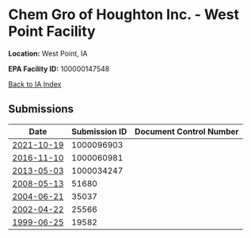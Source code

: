 # Chem Gro of Houghton Inc. - West Point Facility

**Location:** West Point, IA

**EPA Facility ID:** 100000147548

[Back to IA Index](../../index.md)

## Submissions

| Date | Submission ID | Document Control Number |
|------|--------------|-------------------------|
| [2021-10-19](submissions/1000096903.md) | 1000096903 |  |
| [2016-11-10](submissions/1000060981.md) | 1000060981 |  |
| [2013-05-03](submissions/1000034247.md) | 1000034247 |  |
| [2008-05-13](submissions/51680.md) | 51680 |  |
| [2004-06-21](submissions/35037.md) | 35037 |  |
| [2002-04-22](submissions/25566.md) | 25566 |  |
| [1999-06-25](submissions/19582.md) | 19582 |  |
